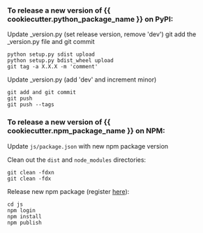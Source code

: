 ### To release a new version of {{ cookiecutter.python_package_name  }} on PyPI:

Update _version.py (set release version, remove 'dev')
git add the _version.py file and git commit
```
python setup.py sdist upload
python setup.py bdist_wheel upload
git tag -a X.X.X -m 'comment'
```

Update _version.py (add 'dev' and increment minor)
```
git add and git commit
git push
git push --tags
```

### To release a new version of {{ cookiecutter.npm_package_name }} on NPM:

Update `js/package.json` with new npm package version

Clean out the `dist` and `node_modules` directories:
```
git clean -fdxn
git clean -fdx
```

Release new npm package (register [here](https://www.npmjs.com/)):
```
cd js
npm login
npm install
npm publish
```
